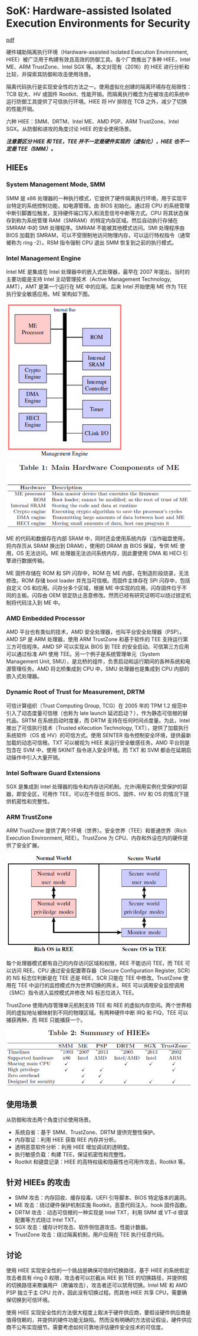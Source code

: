 # SoK: Hardware-assisted Isolated Execution Environments for Security

[pdf](./[[HASP%202016]%20SoK%20A%20Study%20of%20Using%20Hardwareassisted%20Isolated%20Execution%20Environments%20for%20Security%20HASP.pdf])

硬件辅助隔离执行环境（Hardware-assisted Isolated Execution Environment, HIEE）被广泛用于构建有效且高效的防御工具。各个厂商推出了多种 HIEE，Intel ME、ARM TrustZone、Intel SGX 等。本文对现有（2016）的 HIEE 进行分析和比较，并探索其防御和攻击使用场景。

隔离代码执行是实现安全性的方法之一。使用虚拟化创建的隔离环境存在局限性：TCB 较大、HV 或固件 Rootkit、性能开销。而隔离执行概念为在被攻击的系统中运行防御工具提供了可信执行环境。HIEE 将  HV 排除在 TCB 之外，减少了切换的性能开销。

六种 HIEE：SMM、DRTM、Intel ME、AMD PSP、ARM TrustZone、Intel SGX。从防御和进攻的角度讨论 HIEE 的安全使用场景。

***注意要区分 HIEE 和 TEE，TEE 并不一定是硬件实现的（虚拟化），HIEE 也不一定是 TEE（SMM）。***

## HIEEs

### System Management Mode, SMM

SMM 是 x86 处理器的一种执行模式，它提供了硬件隔离执行环境，用于实现平台特定的系统控制功能，如电源管理。由 BIOS 初始化。通过将 CPU 的系统管理中断引脚置位触发，支持硬件端口写入和消息信号中断等方式。CPU 将其状态保存到称为系统管理 RAM（SMRAM）的特定内存区域。然后自动执行存储在 SMRAM 中的 SMI 处理程序。SMRAM 不能被其他模式访问。SMI 处理程序由 BIOS 加载到 SMRAM，可以不受限制地访问物理内存，可以运行特权指令（通常被称为 ring -2）。RSM 指令强制 CPU 退出 SMM 恢复到之前的执行模式。

### Intel Management Engine

Intel ME 是集成在 Intel 处理器中的嵌入式处理器，最早在 2007 年提出，当时的主要功能是支持 Intel 主动管理技术（Active Management Technology, AMT），AMT 是第一个运行在 ME 中的应用。后来 Intel 开始使用 ME 作为 TEE 执行安全敏感应用。ME 架构如下图。

![](images/sok_a_study_of_using_hardware-assisted_isolated_execution_environments_for_security.assets/image-20211004135456319.png)

![](images/sok_a_study_of_using_hardware-assisted_isolated_execution_environments_for_security.assets/image-20211004142126472.png)

ME 的代码和数据存在内部 SRAM 中，同时还会使用系统内存（当作磁盘使用，将内存页从 SRAM 换出到 DRAM），使用的 DRAM 由 BIOS 保留，专供 ME 使用，OS 无法访问。ME 处理器无法访问系统内存，因此要使用 DMA 和 HECI 引擎进行数据传输。

ME 固件存储在 ROM 和 SPI 闪存中，ROM 在 ME 内部，在制造阶段烧录，无法修改。ROM 存储 boot loader 并充当可信根。而固件主体存在 SPI 闪存中，包括自定义 OS 和应用。闪存分多个区域，根据 ME 中实现的应用，闪存固件位于不同的主板。闪存由 OEM 锁定防止恶意修改。然而已经有研究证明可以绕过锁定机制将代码注入到 ME 中。

### AMD Embedded Processor

AMD 平台也有类似的技术，AMD 安全处理器，也叫平台安全处理器（PSP）。AMD SP 是 ARM 处理器，使用 ARM TrustZone 和基于软件的 TEE 支持运行第三方可信程序。AMD SP 可以实现从 BIOS 到 TEE 的安全启动。可信第三方应用可以通过标准 API 使用 TEE。另一个例子是系统管理单元（System Management Unit, SMU），是北桥的组件，负责启动和运行期间的各种系统和电源管理任务。AMD 将北桥集成到 CPU 中，SMU 处理器也是集成到 CPU 内部的嵌入式处理器。

### Dynamic Root of Trust for Measurement, DRTM

可信计算组织（Trust Computing Group, TCG）在 2005 年的 TPM 1.2 规范中引入了动态度量可信根（也称为 late launch 延迟启动？），作为静态可信根的替代品。SRTM 在系统启动时度量，而 DRTM 支持在任何时间点度量。为此，Intel 推出了可信执行技术（Trusted eXecution Technology, TXT），提供了加载执行系统软件（OS 或 HV）的可信方式。使用 SENTER 指令控制安全环境，提供最新加载的动态可信根。TXT 可以被视为 HIEE 来运行安全敏感任务。AMD 平台则是包含在 SVM 中，使用 SKINIT 指令进入安全环境。而 TXT 和 SVM 都会在延期启动操作中引入大量开销。

### Intel Software Guard Extensions

SGX 是集成到 Intel 处理器的指令和内存访问机制。允许i用用实例化受保护的容器，即安全区，可用作 TEE，可以在不信任 BIOS、固件、HV 和 OS 的情况下提供机密性和完整性。

### ARM TrustZone

ARM TrustZone 提供了两个环境（世界）。安全世界（TEE）和普通世界（Rich Execution Environment, REE）。TrustZone 为 CPU、内存和外设在内的硬件提供了安全扩展。

![](images/sok_a_study_of_using_hardware-assisted_isolated_execution_environments_for_security.assets/image-20211005130450065.png)

每个处理器模式都有自己的内存访问区域和权限，REE 不能访问 TEE，而 TEE 可以访问 REE。CPU 通过安全配置寄存器（Secure Configuration Register, SCR）的 NS 标志位判断是在 TEE 还是 REE，SCR 只能在 TEE 中修改。TrustZone 使用在 TEE 中运行的监控模式作为世界切换的网关。REE 可以调用安全监控调用（SMC）指令进入监控模式并修改 NS 标志位进入 TEE。

TrustZone 使用内存管理单元机制支持 TEE 和 REE 的虚拟内存空间。两个世界相同的虚拟地址被映射到不同的物理区域。有两种硬件中断 IRQ 和 FIQ，TEE 可以捕获两种，而 REE 只能捕获一个。

![](images/sok_a_study_of_using_hardware-assisted_isolated_execution_environments_for_security.assets/image-20211005140335879.png)

## 使用场景

从防御和攻击两个角度讨论使用场景。

- 系统自省：基于 SMM、TrustZone、DRTM 提供完整性保护。
- 内存取证：利用 HIEE 获取 REE 内存并分析。
- 透明恶意软件分析：利用 HIEE 增加调试的透明度。
- 执行敏感负载：构建 TEE，保证机密性和完整性。
- Rootkit 和键盘记录：HIEE 的高特权级和隐蔽性也可用作攻击，Rootkit 等。

## 针对 HIEEs 的攻击

- SMM 攻击：内存回收、缓存投毒、UEFI 引导脚本、BIOS 特定版本的漏洞。
- ME 攻击：绕过硬件保护机制实施 Rootkit，恶意代码注入、hook 固件函数。
- DRTM 攻击：动态可信根的一种实现是 Intel TXT，利用 SMM 或 VT-d 错误配置等方式绕过 Intel TXT。
- SGX 攻击：缓存计时攻击、软件侧信道攻击、性能计数器。
- TrustZone 攻击：绕过隔离机制，用户应用在 TEE 执行任意代码。

## 讨论

使用 HIEE 实现安全性的一个挑战是确保可信的切换路径，基于 HIEE 的系统假定攻击者具有 ring 0 权限，攻击者可以拦截从 REE 到 TEE 的切换路径，并提供假的切换路径来欺骗用户（欺骗攻击），攻击者还可以禁用切换。Intel ME 和 AMD PSP 独立于主 CPU 允许，因此没有切换过程。而其他 HIEE 共享 CPU，需要确保切换到可信环境。

使用 HIEE 实现安全性的方法很大程度上取决于硬件供应商，要假设硬件供应商是值得信赖的，并提供的硬件功能无缺陷。然而没有明确的方法验证假设，硬件供应商不公布实现细节。需要考虑如何可靠地评估硬件安全技术的可信度。
